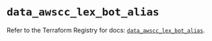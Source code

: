 # `data_awscc_lex_bot_alias`

Refer to the Terraform Registry for docs: [`data_awscc_lex_bot_alias`](https://registry.terraform.io/providers/hashicorp/awscc/0.70.0/docs/data-sources/lex_bot_alias).
